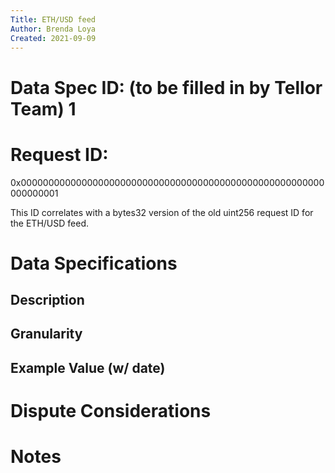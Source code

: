 ```yaml
---
Title: ETH/USD feed
Author: Brenda Loya
Created: 2021-09-09
---
```

# Data Spec ID: (to be filled in by Tellor Team) 1
# Request ID: 

0x0000000000000000000000000000000000000000000000000000000000000001

This ID correlates with a bytes32 version of the old uint256 request ID for the ETH/USD feed.


# Data Specifications

## Description

## Granularity


## Example Value (w/ date)



# Dispute Considerations


# Notes


